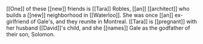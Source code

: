[[One]] of these [[new]] friends is [[Tara]] Robles, [[an]] [[architect]] who builds a [[new]] neighborhood in [[Waterloo]]. She was once [[an]] ex-girlfriend of Gale's, and they reunite in Montreal. [[Tara]] is [[pregnant]] with her husband [[David]]'s child, and she [[names]] Gale as the godfather of their son, Solomon.